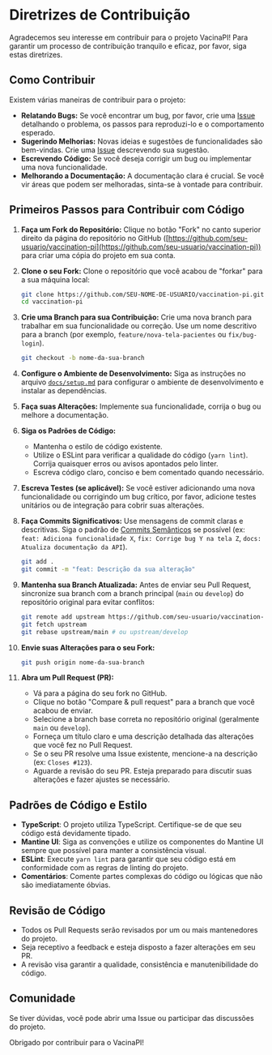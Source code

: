 # Diretrizes de Contribuição

Agradecemos seu interesse em contribuir para o projeto VacinaPI! Para garantir um processo de contribuição tranquilo e eficaz, por favor, siga estas diretrizes.

## Como Contribuir

Existem várias maneiras de contribuir para o projeto:

- **Relatando Bugs:** Se você encontrar um bug, por favor, crie uma [Issue](https://github.com/seu-usuario/vaccination-pi/issues) detalhando o problema, os passos para reproduzi-lo e o comportamento esperado.
- **Sugerindo Melhorias:** Novas ideias e sugestões de funcionalidades são bem-vindas. Crie uma [Issue](https://github.com/seu-usuario/vaccination-pi/issues) descrevendo sua sugestão.
- **Escrevendo Código:** Se você deseja corrigir um bug ou implementar uma nova funcionalidade.
- **Melhorando a Documentação:** A documentação clara é crucial. Se você vir áreas que podem ser melhoradas, sinta-se à vontade para contribuir.

## Primeiros Passos para Contribuir com Código

1.  **Faça um Fork do Repositório:**
    Clique no botão "Fork" no canto superior direito da página do repositório no GitHub ([https://github.com/seu-usuario/vaccination-pi](https://github.com/seu-usuario/vaccination-pi)) para criar uma cópia do projeto em sua conta.

2.  **Clone o seu Fork:**
    Clone o repositório que você acabou de "forkar" para a sua máquina local:

    ```bash
    git clone https://github.com/SEU-NOME-DE-USUARIO/vaccination-pi.git
    cd vaccination-pi
    ```

3.  **Crie uma Branch para sua Contribuição:**
    Crie uma nova branch para trabalhar em sua funcionalidade ou correção. Use um nome descritivo para a branch (por exemplo, `feature/nova-tela-pacientes` ou `fix/bug-login`).

    ```bash
    git checkout -b nome-da-sua-branch
    ```

4.  **Configure o Ambiente de Desenvolvimento:**
    Siga as instruções no arquivo [`docs/setup.md`](./setup.md) para configurar o ambiente de desenvolvimento e instalar as dependências.

5.  **Faça suas Alterações:**
    Implemente sua funcionalidade, corrija o bug ou melhore a documentação.

6.  **Siga os Padrões de Código:**

    - Mantenha o estilo de código existente.
    - Utilize o ESLint para verificar a qualidade do código (`yarn lint`). Corrija quaisquer erros ou avisos apontados pelo linter.
    - Escreva código claro, conciso e bem comentado quando necessário.

7.  **Escreva Testes (se aplicável):**
    Se você estiver adicionando uma nova funcionalidade ou corrigindo um bug crítico, por favor, adicione testes unitários ou de integração para cobrir suas alterações.

8.  **Faça Commits Significativos:**
    Use mensagens de commit claras e descritivas. Siga o padrão de [Commits Semânticos](https://www.conventionalcommits.org/pt-br/v1.0.0/) se possível (ex: `feat: Adiciona funcionalidade X`, `fix: Corrige bug Y na tela Z`, `docs: Atualiza documentação da API`).

    ```bash
    git add .
    git commit -m "feat: Descrição da sua alteração"
    ```

9.  **Mantenha sua Branch Atualizada:**
    Antes de enviar seu Pull Request, sincronize sua branch com a branch principal (`main` ou `develop`) do repositório original para evitar conflitos:

    ```bash
    git remote add upstream https://github.com/seu-usuario/vaccination-pi.git # Adiciona o repositório original como upstream (só precisa fazer uma vez)
    git fetch upstream
    git rebase upstream/main # ou upstream/develop
    ```

10. **Envie suas Alterações para o seu Fork:**

    ```bash
    git push origin nome-da-sua-branch
    ```

11. **Abra um Pull Request (PR):**
    - Vá para a página do seu fork no GitHub.
    - Clique no botão "Compare & pull request" para a branch que você acabou de enviar.
    - Selecione a branch base correta no repositório original (geralmente `main` ou `develop`).
    - Forneça um título claro e uma descrição detalhada das alterações que você fez no Pull Request.
    - Se o seu PR resolve uma Issue existente, mencione-a na descrição (ex: `Closes #123`).
    - Aguarde a revisão do seu PR. Esteja preparado para discutir suas alterações e fazer ajustes se necessário.

## Padrões de Código e Estilo

- **TypeScript**: O projeto utiliza TypeScript. Certifique-se de que seu código está devidamente tipado.
- **Mantine UI**: Siga as convenções e utilize os componentes do Mantine UI sempre que possível para manter a consistência visual.
- **ESLint**: Execute `yarn lint` para garantir que seu código está em conformidade com as regras de linting do projeto.
- **Comentários**: Comente partes complexas do código ou lógicas que não são imediatamente óbvias.

## Revisão de Código

- Todos os Pull Requests serão revisados por um ou mais mantenedores do projeto.
- Seja receptivo a feedback e esteja disposto a fazer alterações em seu PR.
- A revisão visa garantir a qualidade, consistência e manutenibilidade do código.

## Comunidade

Se tiver dúvidas, você pode abrir uma Issue ou participar das discussões do projeto.

Obrigado por contribuir para o VacinaPI!
